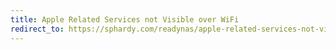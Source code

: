 ```yaml
---
title: Apple Related Services not Visible over WiFi
redirect_to: https://sphardy.com/readynas/apple-related-services-not-visible-over-wifi/
---
```

